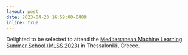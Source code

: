 ```yaml
---
layout: post
date: 2023-04-20 16:59:00-0400
inline: true
---
```


Delighted to be selected to attend the [Mediterranean Machine Learning Summer School (MLSS 2023)](https://www.m2lschool.org/) in Thessaloniki, Greece.